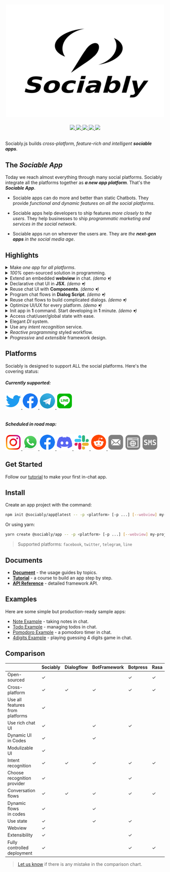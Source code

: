 <h1 align="center">
  <img width="500" src="media/logo.svg" alt="Sociably" />
  <br/>
</h1>

<div align="center">
  <a href="#platforms">
    <img src="https://img.shields.io/badge/platforms-3-red?style=for-the-badge" />
  </a>
  <a href="https://machinat.testspace.com/projects/66804/spaces">
    <img src="https://img.shields.io/testspace/tests/machinat/machinat:sociably/master?compact_message&style=for-the-badge" />
  </a>
  <a href="https://www.npmjs.com/package/@sociably">
    <img src="https://img.shields.io/npm/v/@sociably/core?style=for-the-badge&color=blue" />
  </a>
  <a href="https://github.com/machinat/sociably/blob/master/LICENSE">
    <img src="https://img.shields.io/npm/l/@sociably/core?style=for-the-badge" />
  </a>
  <a href="https://twitter.com/Sociablyjs">
    <img src="https://img.shields.io/badge/-sociablyjs-555?logo=twitter&style=for-the-badge" />
  </a>
</div>
<br />

Sociably.js builds _cross-platform, feature-rich and intelligent **sociable apps**_.

## The _Sociable App_

Today we reach almost everything through many social platforms. Sociably integrate all the platforms together as _**a new app platform**_. That's the _**Sociable App**_.

- Sociable apps can do more and better than static Chatbots. They provide _functional and dynamic features on all the social platforms_.

- Sociable apps help developers to ship features _more closely to the users_. They help businesses to ship _programmatic marketing and services in the social network_.

- Sociable apps run on wherever the users are. They are _the **next-gen apps** in the social media age_.

## Highlights

<details>
  <summary>Make <i>one app</i> for <i>all platforms</i>.</summary>
</details>

<details>
  <summary><i>100%</i> open-sourced solution in programming.</summary>
</details>

<details>
  <summary>Extend an embedded <b>webview</b> in chat. <i>(demo ▾)</i></summary>
  <img height="480" src="./website/static/img/webview.webp" />
</details>

<details>
  <summary>Declarative chat UI in <b>JSX</b>. <i>(demo ▾)</i></summary>
  <img height="480" src="./website/static/img/expression-view.webp" />
</details>

<details>
  <summary>Reuse chat UI with <b>Components</b>. <i>(demo ▾)</i></summary>
  <img height="480" src="./website/static/img/component.webp" />
</details>

<details>
  <summary>Program chat flows in <b>Dialog Script</b>. <i>(demo ▾)</i></summary>
  <img height="480" src="./website/static/img/script.webp" />
</details>

<details>
  <summary>Reuse chat flows to build complicated dialogs. <i>(demo ▾)</i></summary>
  <img height="480" src="./website/static/img/subscript.webp" />
</details>

<details>
  <summary>Optimize UI/UX for every platform. <i>(demo ▾)</i></summary>
  <img height="480" src="./website/static/img/cross-platform.webp" />
</details>

<details>
  <summary>Init app in <b>1</b> command. Start developing in <b>1</b> minute. <i>(demo ▾)</i></summary>
  <img height="480" src="./website/static/img/start-dev.webp" />
</details>

<details>
  <summary>Access chat/user/global state with ease.</summary>
</details>

<details>
  <summary>Elegant <i>DI</i> system.</summary>
</details>

<details>
  <summary>Use any <i>intent recognition</i> service.</summary>
</details>

<details>
  <summary><i>Reactive programming</i> styled workflow.</summary>
</details>

<details>
  <summary><i>Progressive</i> and <i>extensible</i> framework design.</summary>
</details>

## Platforms

Sociably is designed to support ALL the social platforms. Here's the covering status:

##### Currently supported:
<div>
  <a href="https://twitter.com">
    <img width="50px" src="./website/static/img/icon/twitter.png" />
  </a>
  <a href="https://facebook.com">
    <img width="50px" src="./website/static/img/icon/facebook.png" />
  </a>
  <a href="https://telegram.org">
    <img width="50px" src="./website/static/img/icon/telegram.png" />
  </a>
  <a href="https://line.me">
    <img width="50px" src="./website/static/img/icon/line.png" />
  </a>
</div>
<br/>

##### Scheduled in road map:
<div>
  <a href="https://instagram.com">
    <img width="50px" src="./website/static/img/icon/instagram.png" />
  </a>
  <a href="https://whatsapp.com">
    <img width="50px" src="./website/static/img/icon/whatsapp.png" />
  </a>
  <a href="https://facebook.com">
    <img width="50px" src="./website/static/img/icon/facebook.png" />
  </a>
  <a href="https://discord.com">
    <img width="50px" src="./website/static/img/icon/discord.png" />
  </a>
  <a href="https://slack.com">
    <img width="50px" src="./website/static/img/icon/slack.png" />
  </a>
  <a href="https://reddit.com">
    <img width="50px" src="./website/static/img/icon/reddit.png" />
  </a>
  <img width="50px" src="./website/static/img/icon/email.png" />
  <img width="50px" src="./website/static/img/icon/browser.png" />
  <img width="50px" src="./website/static/img/icon/sms.png" />
</div>

## Get Started

Follow our [tutorial](https://sociably.js.org/docs/learn/)
to make your first in-chat app.

## Install

Create an app project with the command:

```bash
npm init @sociably/app@latest -- -p <platform> [-p ...] [--webview] my-project
```

Or using yarn:

```bash
yarn create @sociably/app -- -p <platform> [-p ...] [--webview] my-project
```

> Supported platforms: `facebook`, `twitter`, `telegram`, `line`

## Documents

- [**Document**](https://sociably.js.org/docs/) - the usage guides by topics.
- [**Tutorial**](https://sociably.js.org/docs/learn/) - a course to build an app step by step.
- [**API Reference**](https://sociably.js.org/api/) - detailed framework API.

## Examples

Here are some simple but production-ready sample apps:

- [Note Example](https://github.com/machinat/sociably-note) - taking notes in chat.
- [Todo Example](https://github.com/machinat/sociably-todo) - managing todos in chat.
- [Pomodoro Example](https://github.com/machinat/sociably-pomodoro) - a pomodoro timer in chat.
- [4digits Example](https://github.com/machinat/sociably-4digit-game) - playing guessing 4 digits game in chat.

## Comparison

|   | Sociably | Dialogflow | BotFramework | Botpress | Rasa |
|---|---|---|---|---|---|
| Open-sourced | ✓ |   |   | ✓ | ✓ |
| Cross-platform | ✓ | ✓ | ✓ | ✓ | ✓ |
| Use all features<br/>from platforms | ✓ |   |   |   |   |
| Use rich chat UI | ✓ |   | ✓ | ✓ |   |
| Dynamic UI<br/>in Codes | ✓ |   | ✓ |   |   |
| Modulizable UI | ✓ |   |   |   |   |
| Intent recognition | ✓ | ✓ | ✓ | ✓ | ✓ |
| Choose recognition<br/>provider | ✓ |   |   | ✓ |   |
| Conversation flows | ✓ | ✓ | ✓ | ✓ | ✓ |
| Dynamic flows<br/>in codes | ✓ |   | ✓ |   |   |
| Use state | ✓ |   | ✓ | ✓ |   |
| Webview | ✓ |   |   |   |   |
| Extensibility | ✓ |   |   | ✓ |   |
| Fully controlled<br/>deployment | ✓ |   |   | ✓ | ✓ |

> [Let us know](https://github.com/machinat/sociably/issues/new)
> if there is any mistake in the comparison chart.
